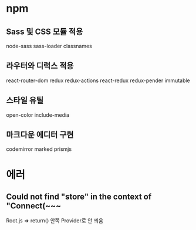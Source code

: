 # npm
## Sass 및 CSS 모듈 적용
node-sass sass-loader classnames 
## 라우터와 디럭스 적용
react-router-dom redux redux-actions react-redux redux-pender immutable
## 스타일 유틸
open-color include-media
## 마크다운 에디터 구현
codemirror marked prismjs

# 에러
## Could not find "store" in the context of "Connect(~~~
Root.js => return() 안쪽 Provider로 안 씌움